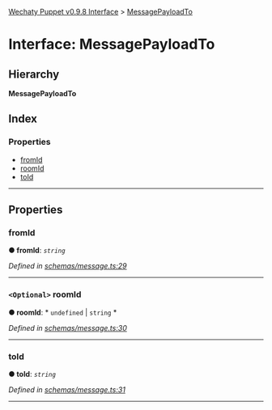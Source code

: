 [Wechaty Puppet v0.9.8 Interface](../README.md) > [MessagePayloadTo](../interfaces/messagepayloadto.md)

# Interface: MessagePayloadTo

## Hierarchy

**MessagePayloadTo**

## Index

### Properties

* [fromId](messagepayloadto.md#fromid)
* [roomId](messagepayloadto.md#roomid)
* [toId](messagepayloadto.md#toid)

---

## Properties

<a id="fromid"></a>

###  fromId

**● fromId**: *`string`*

*Defined in [schemas/message.ts:29](https://github.com/Chatie/wechaty-puppet/blob/e056248/src/schemas/message.ts#L29)*

___
<a id="roomid"></a>

### `<Optional>` roomId

**● roomId**: * `undefined` &#124; `string`
*

*Defined in [schemas/message.ts:30](https://github.com/Chatie/wechaty-puppet/blob/e056248/src/schemas/message.ts#L30)*

___
<a id="toid"></a>

###  toId

**● toId**: *`string`*

*Defined in [schemas/message.ts:31](https://github.com/Chatie/wechaty-puppet/blob/e056248/src/schemas/message.ts#L31)*

___

